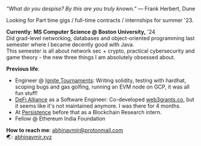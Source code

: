 *“What do you despise? By this are you truly known.”*
― Frank Herbert, Dune 

Looking for Part time gigs / full-time contracts / internships for summer '23. 

**Currently**: 
**MS Computer Science @ Boston University,** '24 <br>
Did grad-level networking, databases and object-oriented programming last semester where I became decently good with Java. <br>
This semester is all about network sec + crypto, practical cybersecurity and game theory - the new three things I am absolutely obsessed about.

**Previous life**:
- Engineer @ [Ignite Tournaments](https://www.ignitetournaments.com/): Writing solidity, testing with hardhat, scoping bugs and gas golfing, running an EVM node on GCP, it was all fun stuff!
- <a href="http://defialliance.co/">DeFi Alliance</a> as a Software Engineer: Co-developed [web3grants.co](https://www.web3grants.co/), but it seems like it's not maintained anymore. I was there for 4 months.
- At <a href="https://persistence.one">Persistence</a> before that as a Blockchain Research intern.
- Fellow @ Ethereum India Foundation

**How to reach me**: abhinavmir@protonmail.com <br>
🌏: [abhinavmir.xyz](https://abhinavmir.xyz/) <br>
